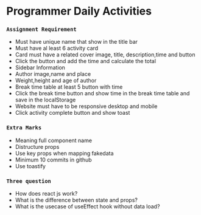 # Programmer Daily Activities

### `Assignment Requirement`

- Must have unique name that show in the title bar
- Must have al least 6 activity card
- Card must have a related cover image, title, description,time and button
- Click the button and add the time and calculate the total
- Sidebar Information
- Author image,name and place
- Weight,height and age of author
- Break time table at least 5 button with time
- Click the break time button and show time in the break time table and save in the localStorage
- Website must have to be responsive desktop and mobile
- Click activity complete button and show toast

### `Extra Marks`

- Meaning full component name
- Distructure props
- Use key props when mapping fakedata
- Minimum 10 commits in github
- Use toastify

### `Three question`

- How does react js work?
- What is the difference between state and props?
- What is the usecase of useEffect hook without data load?
